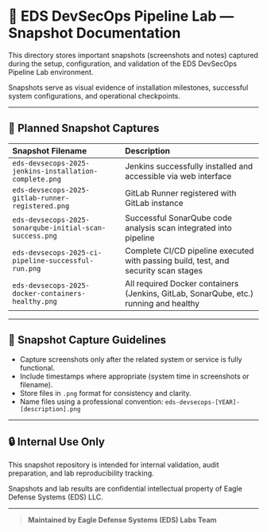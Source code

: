 # 🔹 EDS DevSecOps Pipeline Lab — Snapshot Documentation

This directory stores important snapshots (screenshots and notes) captured during the setup, configuration, and validation of the EDS DevSecOps Pipeline Lab environment.

Snapshots serve as visual evidence of installation milestones, successful system configurations, and operational checkpoints.

---

## 📅 Planned Snapshot Captures

| Snapshot Filename | Description |
|:---|:---|
| `eds-devsecops-2025-jenkins-installation-complete.png` | Jenkins successfully installed and accessible via web interface |
| `eds-devsecops-2025-gitlab-runner-registered.png` | GitLab Runner registered with GitLab instance |
| `eds-devsecops-2025-sonarqube-initial-scan-success.png` | Successful SonarQube code analysis scan integrated into pipeline |
| `eds-devsecops-2025-ci-pipeline-successful-run.png` | Complete CI/CD pipeline executed with passing build, test, and security scan stages |
| `eds-devsecops-2025-docker-containers-healthy.png` | All required Docker containers (Jenkins, GitLab, SonarQube, etc.) running and healthy |

---

## 🔹 Snapshot Capture Guidelines

- Capture screenshots only after the related system or service is fully functional.
- Include timestamps where appropriate (system time in screenshots or filename).
- Store files in `.png` format for consistency and clarity.
- Name files using a professional convention: `eds-devsecops-[YEAR]-[description].png`

---

## 🔒 Internal Use Only

This snapshot repository is intended for internal validation, audit preparation, and lab reproducibility tracking.

Snapshots and lab results are confidential intellectual property of Eagle Defense Systems (EDS) LLC.

---

> **Maintained by Eagle Defense Systems (EDS) Labs Team**
